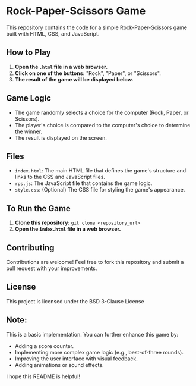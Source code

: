 
# Rock-Paper-Scissors Game

This repository contains the code for a simple Rock-Paper-Scissors game built with HTML, CSS, and JavaScript.

## How to Play

1. **Open the `.html` file in a web browser.**
2. **Click on one of the buttons:** "Rock", "Paper", or "Scissors".
3. **The result of the game will be displayed below.**

## Game Logic

- The game randomly selects a choice for the computer (Rock, Paper, or Scissors).
- The player's choice is compared to the computer's choice to determine the winner.
- The result is displayed on the screen.

## Files

- `index.html`: The main HTML file that defines the game's structure and links to the CSS and JavaScript files.
- `rps.js`: The JavaScript file that contains the game logic.
- `style.css`: (Optional) The CSS file for styling the game's appearance.

## To Run the Game

1. **Clone this repository:** `git clone <repository_url>`
2. **Open the `index.html` file in a web browser.**

## Contributing

Contributions are welcome! Feel free to fork this repository and submit a pull request with your improvements.

## License

This project is licensed under the BSD 3-Clause License

## Note:

This is a basic implementation. You can further enhance this game by:

- Adding a score counter.
- Implementing more complex game logic (e.g., best-of-three rounds).
- Improving the user interface with visual feedback.
- Adding animations or sound effects.

I hope this README is helpful!
